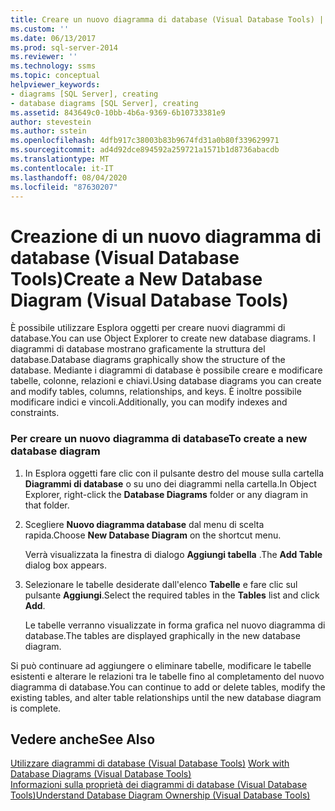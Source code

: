 ```yaml
---
title: Creare un nuovo diagramma di database (Visual Database Tools) | Microsoft Docs
ms.custom: ''
ms.date: 06/13/2017
ms.prod: sql-server-2014
ms.reviewer: ''
ms.technology: ssms
ms.topic: conceptual
helpviewer_keywords:
- diagrams [SQL Server], creating
- database diagrams [SQL Server], creating
ms.assetid: 843649c0-10bb-4b6a-9369-6b10733381e9
author: stevestein
ms.author: sstein
ms.openlocfilehash: 4dfb917c38003b83b9674fd31a0b80f339629971
ms.sourcegitcommit: ad4d92dce894592a259721a1571b1d8736abacdb
ms.translationtype: MT
ms.contentlocale: it-IT
ms.lasthandoff: 08/04/2020
ms.locfileid: "87630207"
---
```

# <a name="create-a-new-database-diagram-visual-database-tools"></a><span data-ttu-id="bf8b8-102">Creazione di un nuovo diagramma di database (Visual Database Tools)</span><span class="sxs-lookup"><span data-stu-id="bf8b8-102">Create a New Database Diagram (Visual Database Tools)</span></span>
  <span data-ttu-id="bf8b8-103">È possibile utilizzare Esplora oggetti per creare nuovi diagrammi di database.</span><span class="sxs-lookup"><span data-stu-id="bf8b8-103">You can use Object Explorer to create new database diagrams.</span></span> <span data-ttu-id="bf8b8-104">I diagrammi di database mostrano graficamente la struttura del database.</span><span class="sxs-lookup"><span data-stu-id="bf8b8-104">Database diagrams graphically show the structure of the database.</span></span> <span data-ttu-id="bf8b8-105">Mediante i diagrammi di database è possibile creare e modificare tabelle, colonne, relazioni e chiavi.</span><span class="sxs-lookup"><span data-stu-id="bf8b8-105">Using database diagrams you can create and modify tables, columns, relationships, and keys.</span></span> <span data-ttu-id="bf8b8-106">È inoltre possibile modificare indici e vincoli.</span><span class="sxs-lookup"><span data-stu-id="bf8b8-106">Additionally, you can modify indexes and constraints.</span></span>  
  
### <a name="to-create-a-new-database-diagram"></a><span data-ttu-id="bf8b8-107">Per creare un nuovo diagramma di database</span><span class="sxs-lookup"><span data-stu-id="bf8b8-107">To create a new database diagram</span></span>  
  
1.  <span data-ttu-id="bf8b8-108">In Esplora oggetti fare clic con il pulsante destro del mouse sulla cartella **Diagrammi di database** o su uno dei diagrammi nella cartella.</span><span class="sxs-lookup"><span data-stu-id="bf8b8-108">In Object Explorer, right-click the **Database Diagrams** folder or any diagram in that folder.</span></span>  
  
2.  <span data-ttu-id="bf8b8-109">Scegliere **Nuovo diagramma database** dal menu di scelta rapida.</span><span class="sxs-lookup"><span data-stu-id="bf8b8-109">Choose **New Database Diagram** on the shortcut menu.</span></span>  
  
     <span data-ttu-id="bf8b8-110">Verrà visualizzata la finestra di dialogo **Aggiungi tabella** .</span><span class="sxs-lookup"><span data-stu-id="bf8b8-110">The **Add Table** dialog box appears.</span></span>  
  
3.  <span data-ttu-id="bf8b8-111">Selezionare le tabelle desiderate dall'elenco **Tabelle** e fare clic sul pulsante **Aggiungi**.</span><span class="sxs-lookup"><span data-stu-id="bf8b8-111">Select the required tables in the **Tables** list and click **Add**.</span></span>  
  
     <span data-ttu-id="bf8b8-112">Le tabelle verranno visualizzate in forma grafica nel nuovo diagramma di database.</span><span class="sxs-lookup"><span data-stu-id="bf8b8-112">The tables are displayed graphically in the new database diagram.</span></span>  
  
 <span data-ttu-id="bf8b8-113">Si può continuare ad aggiungere o eliminare tabelle, modificare le tabelle esistenti e alterare le relazioni tra le tabelle fino al completamento del nuovo diagramma di database.</span><span class="sxs-lookup"><span data-stu-id="bf8b8-113">You can continue to add or delete tables, modify the existing tables, and alter table relationships until the new database diagram is complete.</span></span>  
  
## <a name="see-also"></a><span data-ttu-id="bf8b8-114">Vedere anche</span><span class="sxs-lookup"><span data-stu-id="bf8b8-114">See Also</span></span>  
 <span data-ttu-id="bf8b8-115">[Utilizzare diagrammi di database &#40;Visual Database Tools&#41;](visual-database-tools.md) </span><span class="sxs-lookup"><span data-stu-id="bf8b8-115">[Work with Database Diagrams &#40;Visual Database Tools&#41;](visual-database-tools.md) </span></span>  
 [<span data-ttu-id="bf8b8-116">Informazioni sulla proprietà dei diagrammi di database &#40;Visual Database Tools&#41;</span><span class="sxs-lookup"><span data-stu-id="bf8b8-116">Understand Database Diagram Ownership &#40;Visual Database Tools&#41;</span></span>](understand-database-diagram-ownership-visual-database-tools.md)  
  
  
